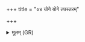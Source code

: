 +++
title = "०४ योगे योगे तपस्तरम्"

+++
<details><summary>मूलम् (GR)</summary>

योगे योगे तपस्तरं  
वाजे वाजे हवामहे ।  
सखाय इन्द्रम् ऊतये ॥
</details>
